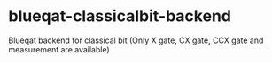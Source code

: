 # blueqat-classicalbit-backend
Blueqat backend for classical bit (Only X gate, CX gate, CCX gate and measurement are available)
